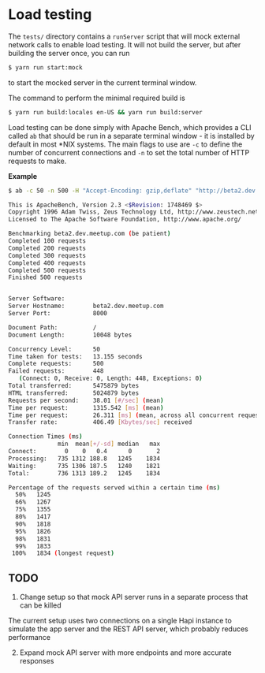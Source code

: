 # Load testing

The `tests/` directory contains a `runServer` script that will mock external
network calls to enable load testing. It will not build the server, but after
building the server once, you can run

```sh
$ yarn run start:mock
```

to start the mocked server in the current terminal window.

The command to perform the minimal required build is

```sh
$ yarn run build:locales en-US && yarn run build:server
```

Load testing can be done simply with Apache Bench, which provides a CLI called
`ab` that should be run in a separate terminal window - it is installed by
default in most \*NIX systems. The main flags to use
are `-c` to define the number of concurrent connections and `-n` to set the
total number of HTTP requests to make.

**Example**

```sh
$ ab -c 50 -n 500 -H "Accept-Encoding: gzip,deflate" "http://beta2.dev.meetup.com:8000/"

This is ApacheBench, Version 2.3 <$Revision: 1748469 $>
Copyright 1996 Adam Twiss, Zeus Technology Ltd, http://www.zeustech.net/
Licensed to The Apache Software Foundation, http://www.apache.org/

Benchmarking beta2.dev.meetup.com (be patient)
Completed 100 requests
Completed 200 requests
Completed 300 requests
Completed 400 requests
Completed 500 requests
Finished 500 requests


Server Software:
Server Hostname:        beta2.dev.meetup.com
Server Port:            8000

Document Path:          /
Document Length:        10048 bytes

Concurrency Level:      50
Time taken for tests:   13.155 seconds
Complete requests:      500
Failed requests:        448
   (Connect: 0, Receive: 0, Length: 448, Exceptions: 0)
Total transferred:      5475879 bytes
HTML transferred:       5024879 bytes
Requests per second:    38.01 [#/sec] (mean)
Time per request:       1315.542 [ms] (mean)
Time per request:       26.311 [ms] (mean, across all concurrent requests)
Transfer rate:          406.49 [Kbytes/sec] received

Connection Times (ms)
              min  mean[+/-sd] median   max
Connect:        0    0   0.4      0       2
Processing:   735 1312 188.8   1245    1834
Waiting:      735 1306 187.5   1240    1821
Total:        736 1313 189.2   1245    1834

Percentage of the requests served within a certain time (ms)
  50%   1245
  66%   1267
  75%   1355
  80%   1417
  90%   1818
  95%   1826
  98%   1831
  99%   1833
 100%   1834 (longest request)
```

## TODO

1. Change setup so that mock API server runs in a separate process that can be killed

  The current setup uses two connections on a single Hapi instance to simulate
  the app server and the REST API server, which probably reduces performance

2. Expand mock API server with more endpoints and more accurate responses

